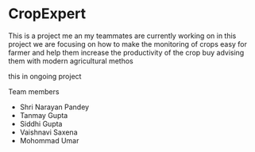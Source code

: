 # CropExpert
This is a project me an my teammates are currently working on in this project we are focusing  on how to make the monitoring of crops easy for farmer and help them increase the productivity of the crop buy advising them  with modern agricultural methos

this in ongoing project

Team members 
* Shri Narayan Pandey
* Tanmay Gupta
* Siddhi Gupta
* Vaishnavi Saxena
* Mohommad Umar

